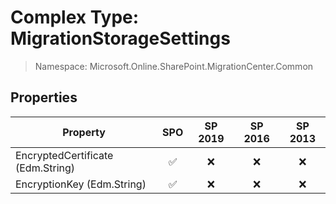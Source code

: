 # Complex Type: MigrationStorageSettings

> Namespace: Microsoft.Online.SharePoint.MigrationCenter.Common

## Properties

Property | SPO | SP 2019 | SP 2016 | SP 2013
----------|:---:|:-------:|:-------:|:-------:
EncryptedCertificate (Edm.String) | ✅ | ❌ | ❌ | ❌
EncryptionKey (Edm.String) | ✅ | ❌ | ❌ | ❌